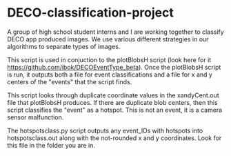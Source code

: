 # DECO-classification-project
A group of high school student interns and I are working together to classify DECO app produced images. We use various different strategies in our algorithms to separate types of images. 

This script is used in conjuction to the plotBlobsH script (look here for it https://github.com/ibok/DECOEventType_beta). Once the plotBlobsH script is run, it outputs both a file for event classifications and a file for x and y centers of the "events" that the script finds. 

This script looks through duplicate coordinate values in the xandyCent.out file that plotBlobsH produces. If there are duplicate blob centers, then this script classifies the "event" as a hotspot. This is not an event, it is a camera sensor malfunction. 

The hotspotsclass.py script outputs any event_IDs with hotspots into hotspotsclass.out along with the not-rounded x and y coordinates. Look for this file in the folder you are in. 
